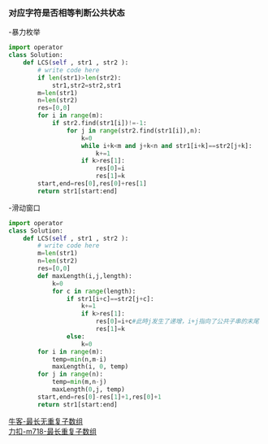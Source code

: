 ### 对应字符是否相等判断公共状态
-暴力枚举
```python
import operator
class Solution:
    def LCS(self , str1 , str2 ):
        # write code here
        if len(str1)>len(str2):
            str1,str2=str2,str1        
        m=len(str1)
        n=len(str2)
        res=[0,0]
        for i in range(m):
            if str2.find(str1[i])!=-1:
                for j in range(str2.find(str1[i]),n):
                    k=0
                    while i+k<m and j+k<n and str1[i+k]==str2[j+k]:
                        k+=1
                    if k>res[1]:
                        res[0]=i
                        res[1]=k
        start,end=res[0],res[0]+res[1]
        return str1[start:end]
```
-滑动窗口
```python
import operator
class Solution:
    def LCS(self , str1 , str2 ):
        # write code here       
        m=len(str1)
        n=len(str2)
        res=[0,0]
        def maxLength(i,j,length):
            k=0
            for c in range(length):
                if str1[i+c]==str2[j+c]:
                    k+=1
                    if k>res[1]:
                        res[0]=i+c#此時j发生了递增，i+j指向了公共子串的末尾
                        res[1]=k 
                else:
                    k=0
        for i in range(m):
            temp=min(n,m-i)
            maxLength(i, 0, temp)
        for j in range(n):
            temp=min(m,n-j)
            maxLength(0,j, temp)
        start,end=res[0]-res[1]+1,res[0]+1
        return str1[start:end]
```
[牛客-最长无重复子数组](https://www.nowcoder.com/practice/f33f5adc55f444baa0e0ca87ad8a6aac?tpId=117&&tqId=37799&&companyId=239&rp=1&ru=/company/home/code/239&qru=/ta/job-code-high/question-ranking)\
[力扣-m718-最长重复子数组](https://leetcode-cn.com/problems/maximum-length-of-repeated-subarray/)
